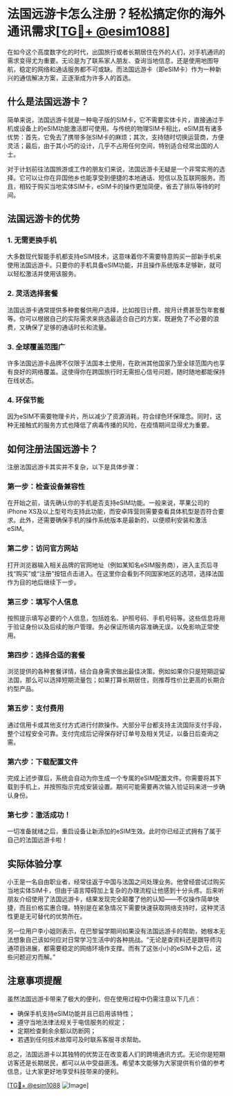# 法国远游卡怎么注册？轻松搞定你的海外通讯需求[[TG💪+ @esim1088](https://t.me/s/esim1088)]

在如今这个高度数字化的时代，出国旅行或者长期居住在外的人们，对手机通讯的需求变得尤为重要。无论是为了联系家人朋友、查询当地信息，还是使用地图导航，稳定的网络和通话服务都不可或缺。而法国远游卡（即eSIM卡）作为一种新兴的通信解决方案，正逐渐成为许多人的首选。

## 什么是法国远游卡？

简单来说，法国远游卡就是一种电子版的SIM卡，它不需要实体卡片，直接通过手机或设备上的eSIM功能激活即可使用。与传统的物理SIM卡相比，eSIM具有诸多优势：首先，它免去了携带多张SIM卡的麻烦；其次，支持随时切换运营商，方便灵活；最后，由于其小巧的设计，几乎不占用任何空间，特别适合经常出国的人士。

对于计划前往法国旅游或工作的朋友们来说，法国远游卡无疑是一个非常实用的选择。它可以让你在异国他乡也能享受到便捷的本地通话、短信以及互联网服务。而且，相较于购买当地实体SIM卡，eSIM卡的操作更加简便，省去了排队等待的时间。

## 法国远游卡的优势

### 1. **无需更换手机**
   大多数现代智能手机都支持eSIM技术，这意味着你不需要特意购买一部新手机来使用法国远游卡。只要你的手机具备eSIM功能，并且操作系统版本足够新，就可以轻松激活并使用该服务。

### 2. **灵活选择套餐**
   法国远游卡通常提供多种套餐供用户选择，比如按日计费、按月计费甚至包年套餐等。你可以根据自己的实际需求来挑选最适合自己的方案，既避免了不必要的浪费，又确保了足够的通话时长和流量。

### 3. **全球覆盖范围广**
   许多法国远游卡品牌不仅限于法国本土使用，在欧洲其他国家乃至全球范围内也享有良好的网络覆盖。这使得你在跨国旅行时无需担心信号问题，随时随地都能保持在线状态。

### 4. **环保节能**
   因为eSIM不需要物理卡片，所以减少了资源消耗，符合绿色环保理念。同时，这种无接触式的服务方式也降低了病毒传播的风险，在疫情期间显得尤为重要。

## 如何注册法国远游卡？

注册法国远游卡其实并不复杂，以下是具体步骤：

### 第一步：检查设备兼容性
在开始之前，请先确认你的手机是否支持eSIM功能。一般来说，苹果公司的iPhone XS及以上型号均支持此功能，而安卓阵营则需要查看具体机型是否符合要求。此外，还需要确保手机的操作系统版本是最新的，以便顺利安装和激活eSIM。

### 第二步：访问官方网站
打开浏览器输入相关品牌的官网地址（例如某知名eSIM服务商），进入主页后寻找“购买”或“注册”按钮点击进入。在这里你会看到不同国家地区的选项，选择法国作为目的地后继续下一步。

### 第三步：填写个人信息
按照提示填写必要的个人信息，包括姓名、护照号码、手机号码等。这些信息将用于验证身份以及后续的账户管理。务必保证所填内容准确无误，以免影响正常使用。

### 第四步：选择合适的套餐
浏览提供的各种套餐详情，结合自身需求做出最佳决策。例如如果你只是短期逗留法国，那么可以选择短期流量包；如果打算长期居住，则推荐性价比更高的长期合约型产品。

### 第五步：支付费用
通过信用卡或其他支付方式进行付款操作。大部分平台都支持主流国际支付手段，整个过程安全可靠。支付完成后记得保存好订单号及相关凭证，以备日后查询之需。

### 第六步：下载配置文件
完成上述步骤后，系统会自动为你生成一个专属的eSIM配置文件。你需要将其下载到手机上，并按照指示完成安装设置。期间可能需要再次输入验证码来进一步确认身份。

### 第七步：激活成功！
一切准备就绪之后，重启设备让新添加的eSIM生效。此时你已经正式拥有了属于自己的法国远游卡啦！

## 实际体验分享

小王是一名自由职业者，经常往返于中国与法国之间处理业务。他曾经尝试过购买当地实体SIM卡，但由于语言障碍加上复杂的办理流程让他感到十分头疼。后来听朋友介绍使用了法国远游卡，结果发现完全颠覆了他的认知——不仅操作简单快捷，而且价格实惠合理。特别是在紧急情况下需要快速获取网络支持时，这种灵活性更是无可替代的优势所在。

另一位用户李小姐则表示，在巴黎留学期间如果没有法国远游卡的帮助，她根本无法想象自己该如何应对日常学习生活中的各种挑战。“无论是查资料还是跟导师沟通项目进展，都需要稳定的网络环境作支撑。而有了这张小小的eSIM卡之后，这些问题迎刃而解。”

## 注意事项提醒

虽然法国远游卡带来了极大的便利，但在使用过程中仍需注意以下几点：
- 确保手机支持eSIM功能并且已启用该特性；
- 遵守当地法律法规关于电信服务的规定；
- 定期检查剩余余额以防断网；
- 若遇到任何技术故障可及时联系客服寻求帮助。

总之，法国远游卡以其独特的优势正在改变着人们的跨境通讯方式。无论你是短期访客还是长期居民，都可以从中受益匪浅。希望本文能够为大家提供有价值的参考信息，让大家更好地享受科技带来的便利。

[[TG💪+ @esim1088](https://t.me/s/esim1088) ![Image](https://i.postimg.cc/4NQfJmqS/Snipaste-2025-05-13-00-14-12.png)]